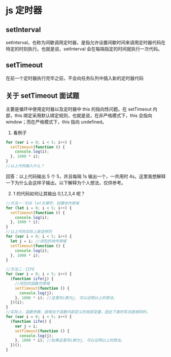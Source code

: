 # js 定时器

## setInterval

setInterval，也称为间歇调用定时器，是指允许设置间歇时间来调用定时器代码在特定的时刻执行。也就是说，setInterval 会在每隔指定的时间就执行一次代码。

## setTimeout

在前一个定时器执行完毕之前，不会向任务队列中插入新的定时器代码

## 关于 setTimeout 面试题

主要是循环中使用定时器以及定时器中 this 的指向性问题。在 setTimeout 内部，this 绑定采用默认绑定规则，也就是说，在非严格模式下，this 会指向 window；而在严格模式下，this 指向 undefined。

1. 看例子

```js
for (var i = 0; i < 5; i++) {
  setTimeout(function () {
    console.log(i);
  }, 1000 * i);
}
//以上代码输入什么？
```

回答：以上代码输出 5 个 5，并且每隔 1s 输出一个，一共用时 4s。这里我想解释一下为什么会这样子输出。以下解释为个人想法，仅供参考。

2. 1 的代码如何让其输出 0,1,2,3,4 呢？

```js
//方法一：ES6 let关键字，创建块作用域
for (let i = 0; i < 5; i++) {
  setTimeout(function () {
    console.log(i);
  }, 1000 * i);
}
//以上代码实际上是这样的
for (var i = 0; i < 5; i++) {
  let j = i; //闭包的块作用域
  setTimeout(function () {
    console.log(i);
  }, 1000 * i);
}

//方法二：IIFE
for (var i = 0; i < 5; i++) {
  (function iife(j) {
    //闭包的函数作用域
    setTimeout(function () {
      console.log(j);
    }, 1000 * i); //这里将i换为j, 可以证明以上的想法。
  })(i);
}
//实际上，函数参数，就相当于函数内部定义的局部变量，因此下面的写法是相同的。
for (var i = 0; i < 5; i++) {
  (function iife() {
    var j = i;
    setTimeout(function () {
      console.log(j);
    }, 1000 * i); //如果这里将i换为j, 可以证明以上的想法。
  })();
}
```
